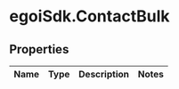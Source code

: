 # egoiSdk.ContactBulk

## Properties
Name | Type | Description | Notes
------------ | ------------- | ------------- | -------------


